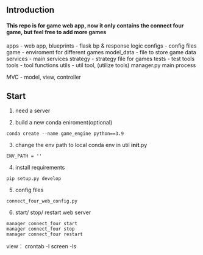## Introduction
#### This repo is for game web app, now it only contains the connect four game, but feel free to add more games
apps - web app, 
blueprints - flask bp & response logic
configs - config files
game - enviroment for different games
model_data - file to store game data
services - main services
strategy - strategy file for games
tests - test tools
tools - tool functions
utils - util tool, (utilize tools)
manager.py main process

MVC - model, view, controller

## Start
1. need a server

2. build a new conda eniroment(optional)
```
conda create --name game_engine python==3.9
```

3. change the env path to local conda env in util __init__.py
```
ENV_PATH = ''
```

4. install requirements
```
pip setup.py develop
```

5. config files
```
connect_four_web_config.py 
```

6. start/ stop/ restart web server
```
manager connect_four start
manager connect_four stop
manager connect_four restart
```

view：
crontab -l
screen -ls


